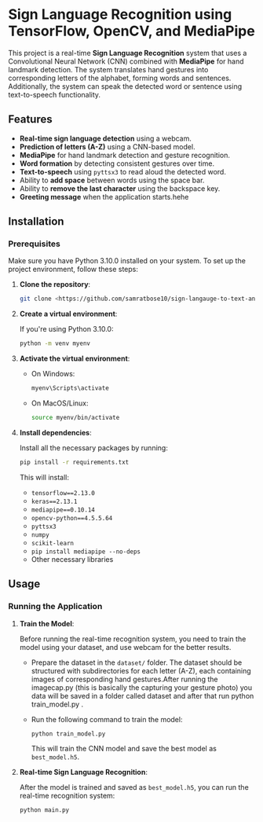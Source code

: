 # Sign Language Recognition using TensorFlow, OpenCV, and MediaPipe

This project is a real-time **Sign Language Recognition** system that uses a Convolutional Neural Network (CNN) combined with **MediaPipe** for hand landmark detection. The system translates hand gestures into corresponding letters of the alphabet, forming words and sentences. Additionally, the system can speak the detected word or sentence using text-to-speech functionality.

## Features

- **Real-time sign language detection** using a webcam.
- **Prediction of letters (A-Z)** using a CNN-based model.
- **MediaPipe** for hand landmark detection and gesture recognition.
- **Word formation** by detecting consistent gestures over time.
- **Text-to-speech** using `pyttsx3` to read aloud the detected word.
- Ability to **add space** between words using the space bar.
- Ability to **remove the last character** using the backspace key.
- **Greeting message** when the application starts.hehe

## Installation

### Prerequisites

Make sure you have Python 3.10.0 installed on your system. To set up the project environment, follow these steps:

1. **Clone the repository**:

    ```bash
    git clone <https://github.com/samratbose10/sign-langauge-to-text-and-text-to-speech.git>
    ```

2. **Create a virtual environment**:

    If you're using Python 3.10.0:

    ```bash
    python -m venv myenv
    ```

3. **Activate the virtual environment**:

    - On Windows:

      ```bash
      myenv\Scripts\activate
      ```

    - On MacOS/Linux:

      ```bash
      source myenv/bin/activate
      ```

4. **Install dependencies**:

    Install all the necessary packages by running:

    ```bash
    pip install -r requirements.txt
    ```

    This will install:
    - `tensorflow==2.13.0`
    - `keras==2.13.1`
    - `mediapipe==0.10.14`
    - `opencv-python==4.5.5.64`
    - `pyttsx3`
    - `numpy`
    - `scikit-learn`
    - `pip install mediapipe --no-deps`
    - Other necessary libraries

## Usage

### Running the Application

1. **Train the Model**:
   
   Before running the real-time recognition system, you need to train the model using your dataset, and use webcam for the better results.

   - Prepare the dataset in the `dataset/` folder. The dataset should be structured with subdirectories for each letter (A-Z), each containing images of corresponding hand gestures.After running the imagecap.py (this is basically the capturing your gesture photo) you data will be saved in a folder called dataset and after that run python train_model.py .

   - Run the following command to train the model:

     ```bash
     python train_model.py
     ```

     This will train the CNN model and save the best model as `best_model.h5`.

2. **Real-time Sign Language Recognition**:

   After the model is trained and saved as `best_model.h5`, you can run the real-time recognition system:

   ```bash
   python main.py
